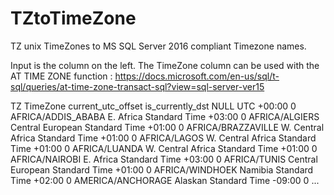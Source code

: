 # TZtoTimeZone
TZ unix TimeZones to MS SQL Server 2016 compliant Timezone names.

Input is the column on the left.
The TimeZone column can be used with the AT TIME ZONE function :
https://docs.microsoft.com/en-us/sql/t-sql/queries/at-time-zone-transact-sql?view=sql-server-ver15


TZ	                    TimeZone	                          current_utc_offset	  is_currently_dst
NULL	                  UTC	                                +00:00	              0
AFRICA/ADDIS_ABABA	    E. Africa Standard Time	            +03:00	              0
AFRICA/ALGIERS	        Central European Standard Time	    +01:00	              0
AFRICA/BRAZZAVILLE	    W. Central Africa Standard Time	    +01:00	              0
AFRICA/LAGOS	          W. Central Africa Standard Time	    +01:00	              0
AFRICA/LUANDA	          W. Central Africa Standard Time	    +01:00	              0
AFRICA/NAIROBI	        E. Africa Standard Time	            +03:00	              0
AFRICA/TUNIS	          Central European Standard Time	    +01:00	              0
AFRICA/WINDHOEK	        Namibia Standard Time	              +02:00	              0
AMERICA/ANCHORAGE	      Alaskan Standard Time	              -09:00	              0
...
